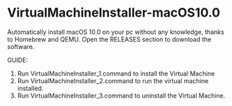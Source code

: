# VirtualMachineInstaller-macOS10.0
Automatically install macOS 10.0 on your pc without any knowledge, thanks to Homebrew and QEMU. Open the RELEASES section to download the software.

GUIDE:
1. Run VirtualMachineInstaller_1.command to install the Virtual Machine
2. Run VirtualMachineInstaller_2.command to run the virtual machine installed.
3. Run VirtualMachineInstaller_3.command to uninstall the Virtual Machine.
